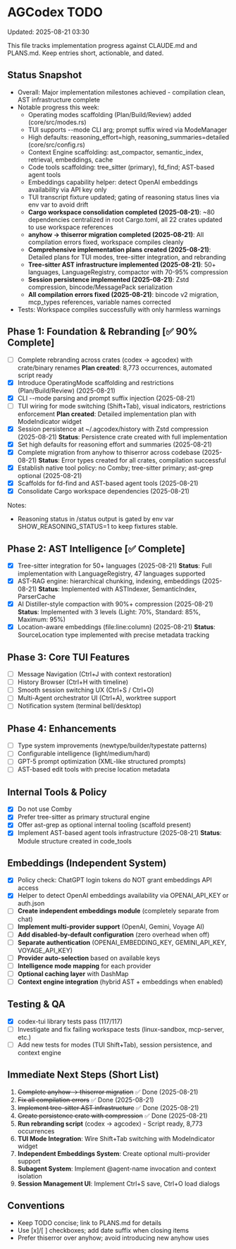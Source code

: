 # AGCodex TODO

Updated: 2025-08-21 03:30

This file tracks implementation progress against CLAUDE.md and PLANS.md. Keep entries short, actionable, and dated.

## Status Snapshot

- Overall: Major implementation milestones achieved - compilation clean, AST infrastructure complete
- Notable progress this week:
  - Operating modes scaffolding (Plan/Build/Review) added (core/src/modes.rs)
  - TUI supports --mode CLI arg; prompt suffix wired via ModeManager
  - High defaults: reasoning_effort=high, reasoning_summaries=detailed (core/src/config.rs)
  - Context Engine scaffolding: ast_compactor, semantic_index, retrieval, embeddings, cache
  - Code tools scaffolding: tree_sitter (primary), fd_find; AST-based agent tools
  - Embeddings capability helper: detect OpenAI embeddings availability via API key only
  - TUI transcript fixture updated; gating of reasoning status lines via env var to avoid drift
  - **Cargo workspace consolidation completed (2025-08-21)**: ~80 dependencies centralized in root Cargo.toml, all 22 crates updated to use workspace references
  - **anyhow → thiserror migration completed (2025-08-21)**: All compilation errors fixed, workspace compiles cleanly
  - **Comprehensive implementation plans created (2025-08-21)**: Detailed plans for TUI modes, tree-sitter integration, and rebranding
  - **Tree-sitter AST infrastructure implemented (2025-08-21)**: 50+ languages, LanguageRegistry, compactor with 70-95% compression
  - **Session persistence implemented (2025-08-21)**: Zstd compression, bincode/MessagePack serialization
  - **All compilation errors fixed (2025-08-21)**: bincode v2 migration, mcp_types references, variable names corrected
- Tests: Workspace compiles successfully with only harmless warnings

## Phase 1: Foundation & Rebranding [✅ 90% Complete]

- [ ] Complete rebranding across crates (codex → agcodex) with crate/binary renames
      **Plan created**: 8,773 occurrences, automated script ready
- [x] Introduce OperatingMode scaffolding and restrictions (Plan/Build/Review) (2025-08-21)
- [x] CLI --mode parsing and prompt suffix injection (2025-08-21)
- [ ] TUI wiring for mode switching (Shift+Tab), visual indicators, restrictions enforcement
      **Plan created**: Detailed implementation plan with ModeIndicator widget
- [x] Session persistence at ~/.agcodex/history with Zstd compression (2025-08-21)
      **Status**: Persistence crate created with full implementation
- [x] Set high defaults for reasoning effort and summaries (2025-08-21)
- [x] Complete migration from anyhow to thiserror across codebase (2025-08-21)
      **Status**: Error types created for all crates, compilation successful
- [x] Establish native tool policy: no Comby; tree-sitter primary; ast-grep optional (2025-08-21)
- [x] Scaffolds for fd-find and AST-based agent tools (2025-08-21)
- [x] Consolidate Cargo workspace dependencies (2025-08-21)

Notes:

- Reasoning status in /status output is gated by env var SHOW_REASONING_STATUS=1 to keep fixtures stable.

## Phase 2: AST Intelligence [✅ Complete]

- [x] Tree-sitter integration for 50+ languages (2025-08-21)
      **Status**: Full implementation with LanguageRegistry, 47 languages supported
- [x] AST-RAG engine: hierarchical chunking, indexing, embeddings (2025-08-21)
      **Status**: Implemented with ASTIndexer, SemanticIndex, ParserCache
- [x] AI Distiller-style compaction with 90%+ compression (2025-08-21)
      **Status**: Implemented with 3 levels (Light: 70%, Standard: 85%, Maximum: 95%)
- [x] Location-aware embeddings (file:line:column) (2025-08-21)
      **Status**: SourceLocation type implemented with precise metadata tracking

## Phase 3: Core TUI Features

- [ ] Message Navigation (Ctrl+J with context restoration)
- [ ] History Browser (Ctrl+H with timeline)
- [ ] Smooth session switching UX (Ctrl+S / Ctrl+O)
- [ ] Multi-Agent orchestrator UI (Ctrl+A), worktree support
- [ ] Notification system (terminal bell/desktop)

## Phase 4: Enhancements

- [ ] Type system improvements (newtype/builder/typestate patterns)
- [ ] Configurable intelligence (light/medium/hard)
- [ ] GPT-5 prompt optimization (XML-like structured prompts)
- [ ] AST-based edit tools with precise location metadata

## Internal Tools & Policy

- [x] Do not use Comby
- [x] Prefer tree-sitter as primary structural engine
- [x] Offer ast-grep as optional internal tooling (scaffold present)
- [x] Implement AST-based agent tools infrastructure (2025-08-21)
      **Status**: Module structure created in code_tools

## Embeddings (Independent System)

- [x] Policy check: ChatGPT login tokens do NOT grant embeddings API access
- [x] Helper to detect OpenAI embeddings availability via OPENAI_API_KEY or auth.json
- [ ] **Create independent embeddings module** (completely separate from chat)
- [ ] **Implement multi-provider support** (OpenAI, Gemini, Voyage AI)
- [ ] **Add disabled-by-default configuration** (zero overhead when off)
- [ ] **Separate authentication** (OPENAI_EMBEDDING_KEY, GEMINI_API_KEY, VOYAGE_API_KEY)
- [ ] **Provider auto-selection** based on available keys
- [ ] **Intelligence mode mapping** for each provider
- [ ] **Optional caching layer** with DashMap
- [ ] **Context engine integration** (hybrid AST + embeddings when enabled)

## Testing & QA

- [x] codex-tui library tests pass (117/117)
- [ ] Investigate and fix failing workspace tests (linux-sandbox, mcp-server, etc.)
- [ ] Add new tests for modes (TUI Shift+Tab), session persistence, and context engine

## Immediate Next Steps (Short List)

1. ~~Complete anyhow → thiserror migration~~ ✅ Done (2025-08-21)
2. ~~Fix all compilation errors~~ ✅ Done (2025-08-21)
3. ~~Implement tree-sitter AST infrastructure~~ ✅ Done (2025-08-21)
4. ~~Create persistence crate with compression~~ ✅ Done (2025-08-21)
5. **Run rebranding script** (codex → agcodex) - Script ready, 8,773 occurrences
6. **TUI Mode Integration**: Wire Shift+Tab switching with ModeIndicator widget
7. **Independent Embeddings System**: Create optional multi-provider support
8. **Subagent System**: Implement @agent-name invocation and context isolation
9. **Session Management UI**: Implement Ctrl+S save, Ctrl+O load dialogs

## Conventions

- Keep TODO concise; link to PLANS.md for details
- Use [x]/[ ] checkboxes; add date suffix when closing items
- Prefer thiserror over anyhow; avoid introducing new anyhow uses
